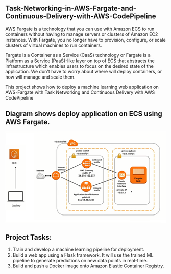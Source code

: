 ## Task-Networking-in-AWS-Fargate-and-Continuous-Delivery-with-AWS-CodePipeline

AWS Fargate is a technology that you can use with Amazon ECS to run containers without having to manage
servers or clusters of Amazon EC2 instances. With Fargate, you no longer 
have to provision, configure, or scale clusters of virtual machines to run containers.

Fargate is a Container as a Service (CaaS) technology or Fargate is a Platform as a Service (PaaS)-like layer
on top of ECS that abstracts the infrastructure which enables users to focus on the desired state of the application.
We don't have to worry about where will deploy containers, or how will manage and scale them.

This project shows how to deploy a machine learning web application on AWS-Fargate with Task Networking and
 Continuous Delivery with AWS CodePipeline
 
## Diagram shows deploy application on ECS using AWS Fargate.

<p align="center">
  <img src="images\diagram.png" alt="workflow"/>
</p>

## Project Tasks:

1. Train and develop a machine learning pipeline for deployment.
2. Build a web app using a Flask framework. It will use the trained ML pipeline to 
   generate predictions on new data points in real-time.
3. Build and push a Docker image onto Amazon Elastic Container Registry.




